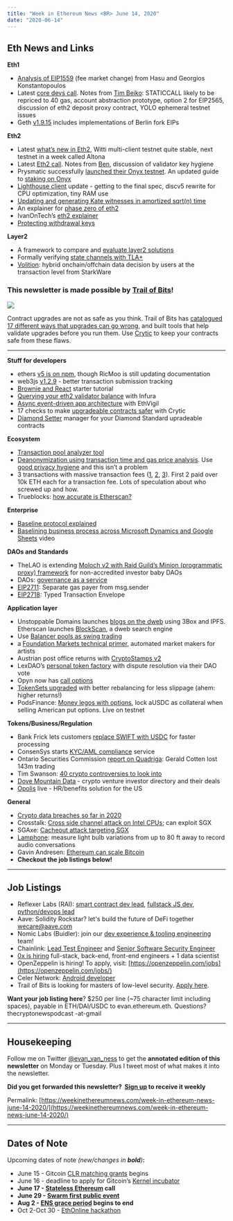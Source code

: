 ```yaml
---
title: "Week in Ethereum News <BR> June 14, 2020"
date: "2020-06-14"
---
```


## **Eth News and Links**

**Eth1**

- [Analysis of EIP1559](https://insights.deribit.com/market-research/analysis-of-eip-1559/) (fee market change) from Hasu and Georgios Konstantopoulos
- Latest [core devs call](https://youtu.be/c_JmTqeQkU4?t=245). Notes from [Tim Beiko](https://twitter.com/TimBeiko/status/1271428329875353601): STATICCALL likely to be repriced to 40 gas, account abstraction prototype, option 2 for EIP2565, discussion of eth2 deposit proxy contract, YOLO ephemeral testnet issues
- Geth [v1.9.15](https://www.reddit.com/r/ethereum/comments/gywkuc/geth_v1915_berlin_eips_merged_and_exposed_for/) includes implementations of Berlin fork EIPs

**Eth2**

- Latest [what’s new in Eth2](https://hackmd.io/@benjaminion/wnie2_200612), Witti multi-client testnet quite stable, next testnet in a week called Altona
- Latest [Eth2 call](https://youtu.be/WmU3k2v4UA8?t=55). Notes from [Ben](https://hackmd.io/@benjaminion/SkfYVnJ68), discussion of validator key hygiene
- Prysmatic successfully [launched their Onyx testnet](https://medium.com/prysmatic-labs/introducing-the-onyx-testnet-6dadbd95d873). An updated guide to [staking on Onyx](https://medium.com/@steve.berryman/installing-and-running-an-ethereum-2-prysm-validator-on-the-testnet-c004dd7eece8)
- [Lighthouse client](https://lighthouse.sigmaprime.io/update-26.html) update - getting to the final spec, discv5 rewrite for CPU optimization, tiny RAM use
- [Updating and generating Kate witnesses in amortized sqrt(n) time](https://ethresear.ch/t/updating-and-generating-kate-witnesses-in-amortized-sqrt-n-time/7520)
- An explainer for [phase zero of eth2](https://quantstamp.com/blog/understanding-phase-0-the-current-stage-of-eth-2-0-development)
- IvanOnTech’s [eth2 explainer](https://academy.ivanontech.com/blog/breaking-down-eth-2-0-the-next-generation-of-ethereum)
- [Protecting withdrawal keys](https://www.attestant.io/posts/protecting-withdrawal-keys/)

**Layer2**

- A framework to compare and [evaluate layer2 solutions](https://medium.com/matter-labs/evaluating-ethereum-l2-scaling-solutions-a-comparison-framework-b6b2f410f955)
- Formally verifying [state channels with TLA+](https://blog.statechannels.org/breaking-state-channels/)
- [Volition](https://medium.com/starkware/volition-and-the-emerging-data-availability-spectrum-87e8bfa09bb): hybrid onchain/offchain data decision by users at the transaction level from StarkWare

### This newsletter is made possible by [Trail of Bits](https://www.trailofbits.com/)!

![](https://weekinethereumnews.com/wp-content/uploads/2020/05/2314423.jpeg)

Contract upgrades are not as safe as you think. Trail of Bits has [catalogued 17 different ways that upgrades can go wrong](https://blog.trailofbits.com/2020/06/12/upgradeable-contracts-made-safer-with-crytic/), and built tools that help validate upgrades before you run them. Use [Crytic](https://crytic.io/) to keep your contracts safe from these flaws.

* * *

**Stuff for developers**

- ethers [v5 is on npm](https://www.npmjs.com/package/ethers), though RicMoo is still updating documentation
- web3js [v1.2.9](https://www.reddit.com/r/ethereum/comments/gzwxi2/web3js_129_with_an_extended_transaction_event_api/) - better transaction submission tracking
- [Brownie and React](https://medium.com/@matnad/a-cooking-lesson-with-brownie-and-react-building-dapp-front-ends-on-ethereum-f19e22f7430e) starter tutorial
- [Querying your eth2 validator balance](https://blog.infura.io/checking-your-eth-2-0-validator-balance) with Infura
- [Async event-driven app architecture](https://medium.com/blockvigil/design-pattern-of-developing-ethereum-applications-on-ethvigil-api-gateway-b56337b0086a) with EthVigil
- 17 checks to make [upgradeable contracts safer](https://blog.trailofbits.com/2020/06/12/upgradeable-contracts-made-safer-with-crytic/) with Crytic
- [Diamond Setter](http://joeyzacherl.com/2020/06/diamond-setter-ethereum-smart-contract-manager/) manager for your Diamond Standard upradeable contracts

**Ecosystem**

- [Transaction pool analyzer tool](https://www.reddit.com/r/ethereum/comments/h10zl7/johoes_mempool_analyser_is_now_available_for/)
- [Deanonymization using transaction time and gas price analysis](https://arxiv.org/pdf/2005.14051.pdf). Use [good privacy hygiene](https://medium.com/@tornado.cash/how-to-stay-anonymous-with-tornado-cash-and-similar-solutions-efdecdbd7d37) and this isn’t a problem
- 3 transactions with massive transaction fees ([1](https://etherscan.io/tx/0xca8f8c315c8b6c48cee0675677b786d1babe726773829a588efa500b71cbdb65), [2](https://etherscan.io/tx/0xc215b9356db58ce05412439f49a842f8a3abe6c1792ff8f2c3ee425c3501023c), [3](https://etherscan.io/tx/0xfd10c9a4507c4ebf1db9f71e05ba8ea09f3603c9012c24195d731a1fadfa14d9)). First 2 paid over 10k ETH each for a transaction fee. Lots of speculation about who screwed up and how.
- Trueblocks: [how accurate is Etherscan?](https://medium.com/@tjayrush/how-accurate-is-etherscan-83dab12eeedd)

**Enterprise**

- [Baseline protocol explained](https://limechain.tech/blog/the-baseline-protocol-explained/)
- [Baselining business process across Microsoft Dynamics and Google Sheets](https://www.youtube.com/watch?v=JDQmatMZrr8) video

**DAOs and Standards**

- TheLAO is extending [Moloch v2 with Raid Guild’s Minion (programmatic proxy) framework](https://medium.com/@thelaoofficial/the-path-to-unaccredited-daos-with-minion-8113213f7195) for non-accredited investor baby DAOs
- DAOs: [governance as a service](https://medium.com/@ingamar/governance-as-a-service-a-new-business-model-for-daos-e59ed0a660b3)
- [EIP2711](https://github.com/MicahZoltu/EIPs/blob/274638c066be95fdd02cfeb139921029efc9526a/EIPS/eip-2711.md): Separate gas payer from msg.sender
- [EIP2718](https://github.com/MicahZoltu/EIPs/blob/35d61f1882ee499cd40758e3988d5928edc60aed/EIPS/eip-2718.md): Typed Transaction Envelope

**Application layer**

- Unstoppable Domains launches [blogs on the dweb](https://www.coindesk.com/unstoppable-domains-launches-censorship-resistant-blogging-platform) using 3Box and IPFS. Etherscan launches [BlockScan](https://medium.com/etherscan-blog/blockscan-the-search-engine-for-a-decentralized-web-20b4d3d20efb), a dweb search engine
- Use [Balancer pools as swing trading](https://medium.com/balancer-protocol/high-fee-balancer-pools-for-swing-trading-8bc1c169a4c2)
- a [Foundation Markets technical primer](https://withfoundation.com/blog/we-are-empowering-creators-to-build-their-own-markets-on-ethereum), automated market makers for artists
- Austrian post office returns with [CryptoStamps v2](https://crypto.post.at/)
- LexDAO’s [personal token factory](https://medium.com/lexdaoism/introducing-lexdao-org-and-the-first-legal-engineer-certified-personal-token-factory-2e97f7b2106c) with dispute resolution via their DAO vote
- Opyn now has [call options](https://twitter.com/opyn_/status/1271255781791289345)
- [TokenSets upgraded](https://medium.com/set-protocol/upgraded-robo-sets-now-live-on-tokensets-99810f8c6ae5) with better rebalancing for less slippage (ahem: higher returns!)
- PodsFinance: [Money legos with options](https://medium.com/podsfinance/money-legos-with-options-f7cb917facb5), lock aUSDC as collateral when selling American put options. Live on testnet

**Tokens/Business/Regulation**

- Bank Frick lets customers [replace SWIFT with USDC](https://www.bankfrick.li/en/about-bank-frick/media/bank-frick-adds-first-stablecoin-to-its-range-of-tradable-and-custodial-crypto-assets-with-usdc) for faster processing
- ConsenSys starts [KYC/AML compliance](https://consensys.net/blog/press-release/consensys-launches-codefi-compliance/) service
- Ontario Securities Commission [report on Quadriga](https://www.osc.gov.on.ca/quadrigacxreport/web/files/QuadrigaCX-A-Review-by-Staff-of-the-Ontario-Securities-Commission.pdf): Gerald Cotten lost 143m trading
- Tim Swanson: [40 crypto controversies to look into](https://www.ofnumbers.com/2020/06/08/40-cointroversies-to-look-into-over-the-summer/)
- [Dove Mountain Data](https://www.dovemountaindata.com/) - crypto venture investor directory and their deals
- [Opolis](https://twitter.com/opolis/status/1270687154344091650) live - HR/benefits solution for the US

**General**

- [Crypto data breaches so far in 2020](https://medium.com/mycrypto/2020-so-far-personal-information-dumps-and-cryptocurrency-9e639ac357bf)
- Crosstalk: [Cross side channel attack on Intel CPUs](https://www.vusec.net/projects/crosstalk/); can exploit SGX
- SGAxe: [Cacheout attack targeting SGX](https://cacheoutattack.com/)
- [Lamphone](https://www.zdnet.com/article/lamphone-attack-lets-threat-actors-recover-conversations-from-your-light-bulb/): measure light bulb variations from up to 80 ft away to record audio conversations
- Gavin Andresen: [Ethereum can scale Bitcoin](https://twitter.com/gavinandresen/status/1271561026199261185)
- **Checkout the job listings below!**

* * *

## **Job Listings**

- Reflexer Labs (RAI): [smart contract dev lead](https://angel.co/company/reflexer-labs/jobs/856024-smart-contract-lead-developer-ethereum), [fullstack JS dev](https://angel.co/company/reflexer-labs/jobs/856033-backend-javascript-web3-developer), [python/devops lead](https://angel.co/company/reflexer-labs/jobs/856049-python-devops-lead-web3-ethereum)
- Aave: Solidity Rockstar? let's build the future of DeFi together wecare@aave.com
- Nomic Labs (Buidler): join our [dev experience & tooling engineering](https://www.notion.so/nomiclabs/Systems-Programming-Engineer-efc1c3006d3f4dd29121489377b19e9e) team!
- Chainlink: [Lead Test Engineer](https://careers.smartcontract.com/o/lead-test-engineer-on-chainlink) and [Senior Software Security Engineer](https://careers.smartcontract.com/o/senior-software-security-engineer)
- [0x is hiring](https://0x.org/about/jobs) full-stack, back-end, front-end engineers + 1 data scientist
- OpenZeppelin is hiring! To apply, visit: [https://openzeppelin.com/jobs](https://openzeppelin.com/jobs/)
- Celer Network: [Android developer](https://www.celer.network/career.html)
- Trail of Bits is looking for masters of low-level security. [Apply here](https://jobs.lever.co/trailofbits/8b7f7fc1-efb0-4e89-b406-784c3a2d77e4).

**Want your job listing here**? $250 per line (~75 character limit including spaces), payable in ETH/DAI/USDC to evan.ethereum.eth. Questions? thecryptonewspodcast -at-gmail

* * *

## **Housekeeping**

Follow me on Twitter [@evan\_van\_ness](https://twitter.com/evan_van_ness) to get the **annotated edition of this newsletter** on Monday or Tuesday. Plus I tweet most of what makes it into the newsletter.

**Did you get forwarded this newsletter?  [Sign up](https://weekinethereum.substack.com/subscribe#about) to receive it weekly**

Permalink: [https://weekinethereumnews.com/week-in-ethereum-news-june-14-2020/](https://weekinethereumnews.com/week-in-ethereum-news-june-14-2020/)

* * *

## **Dates of Note**

Upcoming dates of note _(_new/changes in **bold**_)_**:**

- June 15 - Gitcoin [CLR matching grants](https://gitcoin.co/grants/) begins
- June 16 - deadline to apply for Gitcoin’s [Kernel incubator](https://gitcoin.co/blog/announcing-kernel/)
- **June 17 - [Stateless Ethereum](https://github.com/ethereum/pm/issues/181) call**
- **June 29 - [Swarm first public event](https://swarm-gateways.net/bzz:/alpha.swarm.eth/)**
- **Aug 2 - [ENS grace period](https://medium.com/the-ethereum-name-service/the-great-renewal-its-time-to-renew-your-eth-names-or-else-lose-them-afccea4852cb) begins to end**
- Oct 2-Oct 30 - [EthOnline hackathon](https://www.ethonline.org/)
